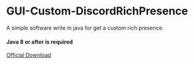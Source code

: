 # GUI-Custom-DiscordRichPresence
A simple software write in java for get a custom rich presence.

<h4>Java 8 or after is required</h4>

<a href="https://mega.nz/file/VOJgjbLZ#SCMXJxl7FYcgmbRK3bLdlgvqsKmXKAjl3oLLFc-uuPw">Official Download</a>
